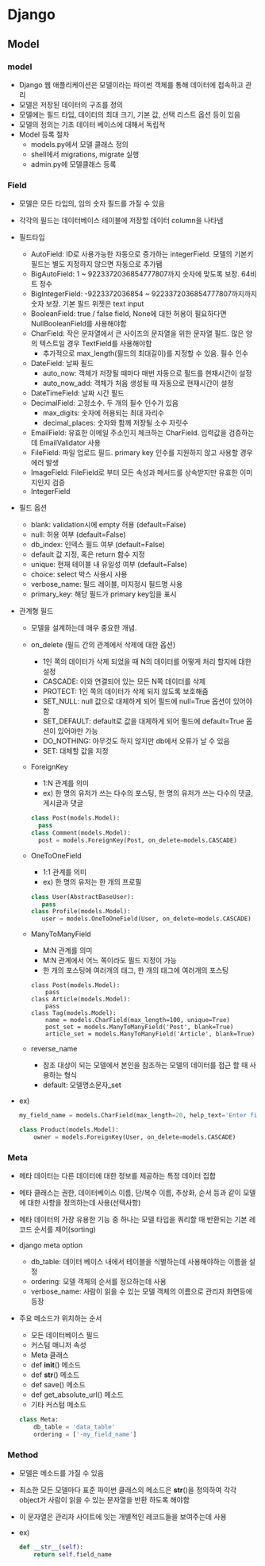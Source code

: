 # Django

## Model
### model
- Django 웹 애플리케이션은 모델이라는 파이썬 객체를 통해 데이터에 접속하고 관리
- 모델은 저장된 데이터의 구조를 정의
- 모델에는 필드 타입, 데이터의 최대 크기, 기본 값, 선택 리스트 옵션 등이 있음
- 모델의 정의는 기초 데이터 베이스에 대해서 독립적
- Model 등록 절차
    - models.py에서 모델 클래스 정의
    - shell에서 migrations, migrate 실행
    - admin.py에 모델클래스 등록

### Field
- 모델은 모든 타입의, 임의 숫자 필드를 가질 수 있음
- 각각의 필드는 데이터베이스 테이블에 저장할 데이터 column을 나타냄
- 필드타입
    * AutoField: ID로 사용가능한 자동으로 증가하는 integerField. 모델의 기본키 필드는 별도 지정하지 않으면 자동으로 추가됌
    * BigAutoField: 1 ~ 9223372036854777807까지 숫자에 맞도록 보장. 64비트 정수
    * BigIntegerField: -9223372036854 ~ 9223372036854777807까지까지 숫자 보장. 기본 필드 위젯은 text input
    * BooleanField: true / false field, None에 대한 허용이 필요하다면 NullBooleanField를 사용해야함
    * CharField: 작은 문자열에서 큰 사이즈의 문자열을 위한 문자열 필드. 많은 양의 텍스트일 경우 TextField를 사용해야함
        * 추가적으로 max_length(필드의 최대길이)를 지정할 수 있음. 필수 인수
    * DateField: 날짜 필드
        * auto_now: 객체가 저장될 때마다 매번 자동으로 필드를 현재시간이 설정
        * auto_now_add: 객체가 처음 생성될 때 자동으로 현재시간이 설정
    * DateTimeField: 날짜 시간 필드
    * DecimalField: 고정소수. 두 개의 필수 인수가 있음
        * max_digits: 숫자에 허용되는 최대 자리수
        * decimal_places: 숫자와 함께 저장될 소수 자릿수
    * EmailField: 유효한 이메일 주소인지 체크하는 CharField. 입력값을 검증하는데 EmailValidator 사용
    * FileField: 파일 업로드 필드. primary key 인수를 지원하지 않고 사용할 경우 에러 발생
    * ImageField: FileField로 부터 모든 속성과 메서드를 상속받지만 유효한 이미지인지 검증
    * IntegerField

- 필드 옵션
    * blank: validation시에 empty 허용 (default=False)
    * null: 허용 여부 (default=False)
    * db_index: 인덱스 필드 여부 (default=False)
    * default 값 지정, 혹은 return 함수 지정
    * unique: 현재 테이블 내 유일성 여부 (default=False)
    * choice: select 박스 사용시 사용
    * verbose_name: 필드 레이블, 미지정시 필드명 사용
    * primary_key: 해당 필드가 primary key임을 표시

- 관계형 필드
    * 모델을 설계하는데 매우 중요한 개념.
    * on_delete (필드 간의 관계에서 삭제에 대한 옵션)
        * 1인 쪽의 데이터가 삭제 되었을 때 N의 데이터를 어떻게 처리 할지에 대한 설정
        * CASCADE: 이와 연결되어 있는 모든 N쪽 데이터를 삭제
        * PROTECT: 1인 쪽의 데이터가 삭제 되지 않도록 보호해줌
        * SET_NULL: null 값으로 대체하게 되어 필드에 null=True 옵션이 있어야함
        * SET_DEFAULT: default로 값을 대체하게 되어 필드에 default=True 옵션이 있어야만 가능
        * DO_NOTHING: 아무것도 하지 않지만 db에서 오류가 날 수 있음
        * SET: 대체할 값을 지정

    * ForeignKey
        * 1:N 관계를 의미
        * ex) 한 명의 유저가 쓰는 다수의 포스팅, 한 명의 유저가 쓰는 다수의 댓글, 게시글과 댓글
        ```python
        class Post(models.Model):
          pass
        class Comment(models.Model):
          post = models.ForeignKey(Post, on_delete=models.CASCADE)
        ```
    * OneToOneField
       * 1:1 관계를 의미
       * ex) 한 명의 유저는 한 개의 프로필
       ```python
       class User(AbstractBaseUser):
          pass
       class Profile(models.Model):
          user = models.OneToOneField(User, on_delete=models.CASCADE)
       ```
    * ManyToManyField
        * M:N 관계를 의미
        * M:N 관계에서 어느 쪽이라도 필드 지정이 가능
        * 한 개의 포스팅에 여러개의 태그, 한 개의 태그에 여러개의 포스팅
        ```
        class Post(models.Model):
            pass
        class Article(models.Model):
            pass
        class Tag(models.Model):
            name = models.CharField(max_length=100, unique=True)
            post_set = models.ManyToManyField('Post', blank=True)
            article_set = models.ManyToManyField('Article', blank=True)
        ```

    * reverse_name
        * 참조 대상이 되는 모델에서 본인을 참조하는 모델의 데이터를 접근 할 때 사용하는 형식
        * default: 모델명소문자_set
- ex)
    ```python
    my_field_name = models.CharField(max_length=20, help_text='Enter field documentation', primary_key=True)

    class Product(models.Model):
        owner = models.ForeignKey(User, on_delete=models.CASCADE)
    ```

### Meta
- 메타 데이터는 다른 데이터에 대한 정보를 제공하는 특정 데이터 집합
- 메타 클래스는 권한, 데이터베이스 이름, 단/복수 이름, 추상화, 순서 등과 같이 모델에 대한 사항을 정의하는데 사용(선택사항)
- 메타 데이터의 가장 유용한 기능 중 하나는 모델 타입을 쿼리할 때 반환되는 기본 레코드 순서를 제어(sorting)
- django meta option
    * db_table: 데이터 베이스 내에서 테이블을 식별하는데 사용해야하는 이름을 설정
    * ordering: 모델 객체의 순서를 정으하는데 사용
    * verbose_name: 사람이 읽을 수 있는 모델 객체의 이름으로 관리자 화면등에 등장
- 주요 메소드가 위치하는 순서
    * 모든 데이터베이스 필드
    * 커스텀 매니저 속성
    * Meta 클래스
    * def __init__() 메소드
    * def __str__() 메소드
    * def save() 메소드
    * def get_absolute_url() 메소드
    * 기타 커스텀 메소드

    ```python
    class Meta:
        db_table = 'data_table'
        ordering = ['-my_field_name']
    ```


### Method
- 모델은 메소드를 가질 수 있음
- 최소한 모든 모델마다 표준 파이썬 클래스의 메소드은 __str__()을 정의하여 각각 object가 사람이 읽을 수 있는 문자열을 반환 하도록 해야함
- 이 문자열은 관리자 사이트에 잇는 개별적인 레코드들을 보여주는데 사용
- ex)

    ```python
    def __str__(self):
        return self.field_name
    ```
